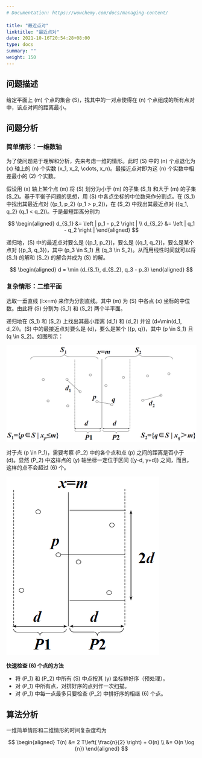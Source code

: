 ```yaml
---
# Documentation: https://wowchemy.com/docs/managing-content/

title: "最近点对"
linktitle: "最近点对"
date: 2021-10-16T20:54:28+08:00
type: docs
summary: ""
weight: 150
---
```


<!--more-->

## 问题描述

给定平面上 \(m\) 个点的集合 \(S\)，找其中的一对点使得在 \(n\) 个点组成的所有点对中，该点对间的距离最小。

## 问题分析

### 简单情形：一维数轴

为了使问题易于理解和分析，先来考虑一维的情形。此时 \(S\) 中的 \(n\) 个点退化为 \(x\) 轴上的 \(n\) 个实数 \(x_1, x_2, \cdots, x_n\)。最接近点对即为这 \(n\) 个实数中相差最小的 \(2\) 个实数。

假设用 \(x\) 轴上某个点 \(m\) 将 \(S\) 划分为小于 \(m\) 的子集 \(S_1\) 和大于 \(m\) 的子集 \(S_2\)。基于平衡子问题的思想，用 \(S\) 中各点坐标的中位数来作分割点。在 \(S_1\) 中找出其最近点对 \(\{p_1, p_2\} (p_1 > p_2)\)，在 \(S_2\) 中找出其最近点对 \(\{q_1, q_2\} (q_1 < q_2)\)。于是最短距离分别为

$$
\begin{aligned}
d_{S_1} &= \left | p_1 - p_2 \right | \\
d_{S_2} &= \left | q_1 - q_2 \right |
\end{aligned}
$$

递归地，\(S\) 中的最近点对要么是 \(\{p_1, p_2\}\)，要么是 \(\{q_1, q_2\}\)，要么是某个点对 \(\{p_3, q_3\}\)，其中 \(p_3 \in S_1\) 且 \(q_3 \in S_2\)。从而用线性时间就可以将 \(S_1\) 的解和 \(S_2\) 的解合并成为 \(S\) 的解。

$$
\begin{aligned}
d = \min (d_{S_1}, d_{S_2}, q_3 - p_3)
\end{aligned}
$$

### 复杂情形：二维平面

选取一垂直线 \(l:x=m\) 来作为分割直线。其中 \(m\) 为 \(S\) 中各点 \(x\) 坐标的中位数。由此将 \(S\) 分割为 \(S_1\) 和 \(S_2\) 两个半平面。

递归地在 \(S_1\) 和 \(S_2\) 上找出其最小距离 \(d_1\) 和 \(d_2\) 并设 \(d=\min(d_1, d_2)\)。\(S\) 中的最接近点对要么是 \(d\)，要么是某个 \(\{p, q\}\)，其中 \(p \in S_1\) 且 \(q \in S_2\)。如图所示：

![](最近点对1.png)

对于点 \(p \in P_1\)，需要考察 \(P_2\) 中的各个点和点 \(p\) 之间的距离是否小于 \(d\)。显然 \(P_2\) 中这样点的 \(y\) 轴坐标一定位于区间 \([y-d, y+d]\) 之间，而且，这样的点不会超过 \(6\) 个。

![](最近点对2.png)

**快速检查 \(6\) 个点的方法**

- 将 \(P_1\) 和 \(P_2\) 中所有 \(S\) 中点按其 \(y\) 坐标排好序（预处理）。
- 对 \(P_1\) 中所有点，对排好序的点列作一次扫描。
- 对 \(P_1\) 中每一点最多只要检查 \(P_2\) 中排好序的相继 \(6\) 个点。

## 算法分析

一维简单情形和二维情形的时间复杂度均为

$$
\begin{aligned}
T(n) &= 2 T\left( \frac{n}{2} \right) + O(n) \\
&= O(n \log {n})
\end{aligned}
$$
